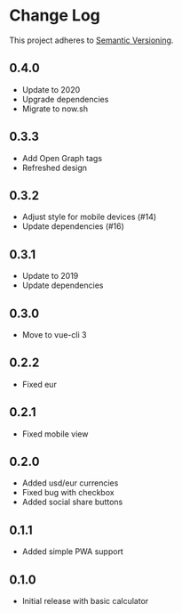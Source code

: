 # Change Log

This project adheres to [Semantic Versioning](http://semver.org/).

## 0.4.0

- Update to 2020
- Upgrade dependencies
- Migrate to now.sh

## 0.3.3

- Add Open Graph tags
- Refreshed design

## 0.3.2

- Adjust style for mobile devices (#14)
- Update dependencies (#16)

## 0.3.1

- Update to 2019
- Update dependencies

## 0.3.0

- Move to vue-cli 3

## 0.2.2

- Fixed eur

## 0.2.1

- Fixed mobile view

## 0.2.0

- Added usd/eur currencies
- Fixed bug with checkbox
- Added social share buttons

## 0.1.1

- Added simple PWA support

## 0.1.0

- Initial release with basic calculator
